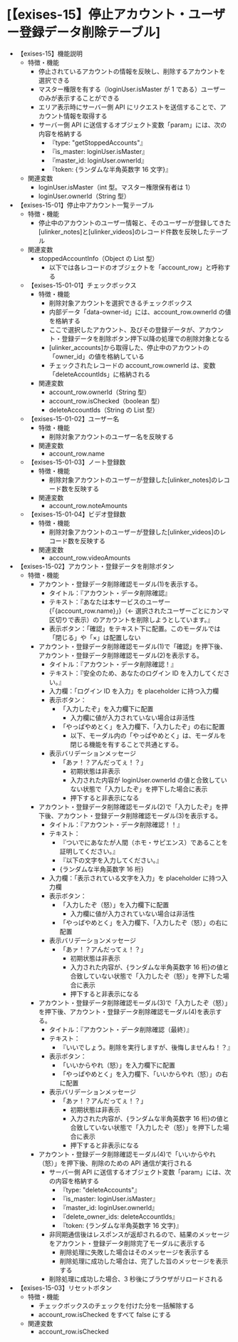 # [【exises-15】停止アカウント・ユーザー登録データ削除テーブル]

- 【exises-15】機能説明
  - 特徴・機能
    - 停止されているアカウントの情報を反映し、削除するアカウントを選択できる
    - マスター権限を有する（loginUser.isMaster が 1 である）ユーザーのみが表示することができる
    - エリア表示時にサーバー側 API にリクエストを送信することで、アカウント情報を取得する
    - サーバー側 API に送信するオブジェクト変数「param」には、次の内容を格納する
      - 『type: "getStoppedAccounts"』
      - 『is_master: loginUser.isMaster』
      - 『master_id: loginUser.ownerId』
      - 『token: {ランダムな半角英数字 16 文字}』
  - 関連変数
    - loginUser.isMaster（int 型。マスター権限保有者は 1）
    - loginUser.ownerId（String 型）
- 【exises-15-01】停止中アカウント一覧テーブル
  - 特徴・機能
    - 停止中のアカウントのユーザー情報と、そのユーザーが登録してきた[ulinker_notes]と[ulinker_videos]のレコード件数を反映したテーブル
  - 関連変数
    - stoppedAccountInfo（Object の List 型）
      - 以下では各レコードのオブジェクトを「account_row」と呼称する
  - 【exises-15-01-01】チェックボックス
    - 特徴・機能
      - 削除対象アカウントを選択できるチェックボックス
      - 内部データ「data-owner-id」には、account_row.ownerId の値を格納する
      - ここで選択したアカウント、及びその登録データが、アカウント・登録データを削除ボタン押下以降の処理での削除対象となる
      - [ulinker_accounts]から取得した、停止中のアカウントの「owner_id」の値を格納している
      - チェックされたレコードの account_row.ownerId は、変数「deleteAccountIds」に格納される
    - 関連変数
      - account_row.ownerId（String 型）
      - account_row.isChecked（boolean 型）
      - deleteAccountIds（String の List 型）
  - 【exises-15-01-02】ユーザー名
    - 特徴・機能
      - 削除対象アカウントのユーザー名を反映する
    - 関連変数
      - account_row.name
  - 【exises-15-01-03】ノート登録数
    - 特徴・機能
      - 削除対象アカウントのユーザーが登録した[ulinker_notes]のレコード数を反映する
    - 関連変数
      - account_row.noteAmounts
  - 【exises-15-01-04】ビデオ登録数
    - 特徴・機能
      - 削除対象アカウントのユーザーが登録した[ulinker_videos]のレコード数を反映する
    - 関連変数
      - account_row.videoAmounts
- 【exises-15-02】アカウント・登録データを削除ボタン
  - 特徴・機能
    - アカウント・登録データ削除確認モーダル(1)を表示する。
      - タイトル：『アカウント・データ削除確認』
      - テキスト：『あなたは本サービスのユーザー{「{account_row.name}」}（← 選択されたユーザーごとにカンマ区切りで表示）のアカウントを削除しようとしています。』
      - 表示ボタン：「確認」をテキスト下に配置。このモーダルでは「閉じる」や「×」は配置しない
    - アカウント・登録データ削除確認モーダル(1)で「確認」を押下後、アカウント・登録データ削除確認モーダル(2)を表示する。
      - タイトル：『アカウント・データ削除確認！』
      - テキスト：『安全のため、あなたのログイン ID を入力してください。』
      - 入力欄：「ログイン ID を入力」を placeholder に持つ入力欄
      - 表示ボタン：
        - 「入力したぞ」を入力欄下に配置
          - 入力欄に値が入力されていない場合は非活性
        - 「やっぱやめとく」を入力欄下、「入力したぞ」の右に配置
          - 以下、モーダル内の「やっぱやめとく」は、モーダルを閉じる機能を有することで共通とする。
      - 表示バリデーションメッセージ
        - 「あァ！？アんだってぇ！？」
          - 初期状態は非表示
          - 入力された内容が loginUser.ownerId の値と合致していない状態で「入力したぞ」を押下した場合に表示
          - 押下すると非表示になる
    - アカウント・登録データ削除確認モーダル(2)で「入力したぞ」を押下後、アカウント・登録データ削除確認モーダル(3)を表示する。
      - タイトル：『アカウント・データ削除確認！！』
      - テキスト：
        - 『ついでにあなたが人間（ホモ・サピエンス）であることを証明してください。』
        - 『以下の文字を入力してください。』
        - {ランダムな半角英数字 16 桁}
      - 入力欄：「表示されている文字を入力」を placeholder に持つ入力欄
      - 表示ボタン：
        - 「入力したぞ（怒）」を入力欄下に配置
          - 入力欄に値が入力されていない場合は非活性
        - 「やっぱやめとく」を入力欄下、「入力したぞ（怒）」の右に配置
      - 表示バリデーションメッセージ
        - 「あァ！？アんだってぇ！？」
          - 初期状態は非表示
          - 入力された内容が、{ランダムな半角英数字 16 桁}の値と合致していない状態で「入力したぞ（怒）」を押下した場合に表示
          - 押下すると非表示になる
    - アカウント・登録データ削除確認モーダル(3)で「入力したぞ（怒）」を押下後、アカウント・登録データ削除確認モーダル(4)を表示する。
      - タイトル：『アカウント・データ削除確認（最終）』
      - テキスト：
        - 『いいでしょう。削除を実行しますが、後悔しませんね！？』
      - 表示ボタン：
        - 「いいからやれ（怒）」を入力欄下に配置
        - 「やっぱやめとく」を入力欄下、「いいからやれ（怒）」の右に配置
      - 表示バリデーションメッセージ
        - 「あァ！？アんだってぇ！？」
          - 初期状態は非表示
          - 入力された内容が、{ランダムな半角英数字 16 桁}の値と合致していない状態で「入力したぞ（怒）」を押下した場合に表示
          - 押下すると非表示になる
    - アカウント・登録データ削除確認モーダル(4)で「いいからやれ（怒）」を押下後、削除のための API 通信が実行される
      - サーバー側 API に送信するオブジェクト変数「param」には、次の内容を格納する
        - 『type: "deleteAccounts"』
        - 『is_master: loginUser.isMaster』
        - 『master_id: loginUser.ownerId』
        - 『delete_owner_ids: deleteAccountIds』
        - 『token: {ランダムな半角英数字 16 文字}』
      - 非同期通信後はレスポンスが返却されるので、結果のメッセージをアカウント・登録データ削除完了モーダルに表示する
        - 削除処理に失敗した場合はそのメッセージを表示する
        - 削除処理に成功した場合は、完了した旨のメッセージを表示する
      - 削除処理に成功した場合、3 秒後にブラウザがリロードされる
- 【exises-15-03】リセットボタン
  - 特徴・機能
    - チェックボックスのチェックを付けた分を一括解除する
    - account_row.isChecked をすべて false にする
  - 関連変数
    - account_row.isChecked
